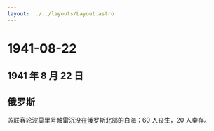 ```yaml
---
layout: ../../layouts/Layout.astro
---
```


# 1941-08-22

## 1941 年 8 月 22 日

## 俄罗斯

苏联客轮波莫里号触雷沉没在俄罗斯北部的白海；60 人丧生，20 人幸存。